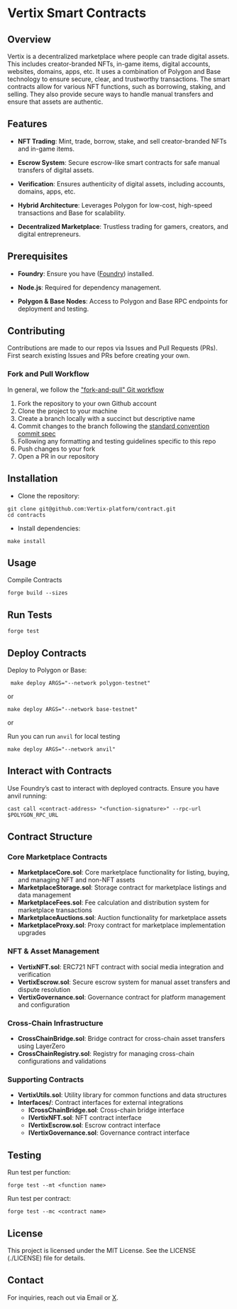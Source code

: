 # Vertix Smart Contracts

## Overview
Vertix is a decentralized marketplace where people can trade digital assets. This includes creator-branded NFTs, in-game items, digital accounts, websites, domains, apps, etc. It uses a combination of Polygon and Base technology to ensure secure, clear, and trustworthy transactions. The smart contracts allow for various NFT functions, such as borrowing, staking, and selling. They also provide secure ways to handle manual transfers and ensure that assets are authentic.

## Features
- **NFT Trading**: Mint, trade, borrow, stake, and sell creator-branded NFTs and in-game items.

- **Escrow System**: Secure escrow-like smart contracts for safe manual transfers of digital assets.

- **Verification**: Ensures authenticity of digital assets, including accounts, domains, apps, etc.

- **Hybrid Architecture**: Leverages Polygon for low-cost, high-speed transactions and Base for scalability.

- **Decentralized Marketplace**: Trustless trading for gamers, creators, and digital entrepreneurs.

## Prerequisites
- **Foundry**: Ensure you have ([Foundry](https://github.com/foundry-rs/foundry)) installed.

- **Node.js**: Required for dependency management.

- **Polygon & Base Nodes**: Access to Polygon and Base RPC endpoints for deployment and testing.

## Contributing
Contributions are made to our repos via Issues and Pull Requests (PRs). First search existing Issues and PRs before creating your own.

### Fork and Pull Workflow

In general, we follow the ["fork-and-pull" Git workflow](https://github.com/susam/gitpr)

1. Fork the repository to your own Github account
2. Clone the project to your machine
3. Create a branch locally with a succinct but descriptive name
4. Commit changes to the branch following the [standard convention commit spec](https://www.conventionalcommits.org/en/v1.0.0/#:~:text=fix%3A%20a%20commit%20of%20the,CHANGE%3A%20%2C%20or%20appends%20a%20!)
5. Following any formatting and testing guidelines specific to this repo
6. Push changes to your fork
7. Open a PR in our repository

## Installation

- Clone the repository:
```
git clone git@github.com:Vertix-platform/contract.git
cd contracts
```

- Install dependencies:
```
make install
```

## Usage
Compile Contracts

```
forge build --sizes
```

## Run Tests
```
forge test
```

## Deploy Contracts
Deploy to Polygon or Base:

```
 make deploy ARGS="--network polygon-testnet"
```
or

```
make deploy ARGS="--network base-testnet"
```

or

Run you can run `anvil` for local testing

```
make deploy ARGS="--network anvil"
```

## Interact with Contracts
Use Foundry’s cast to interact with deployed contracts. Ensure you have anvil running:

```
cast call <contract-address> "<function-signature>" --rpc-url $POLYGON_RPC_URL
```

## Contract Structure

### Core Marketplace Contracts
- **MarketplaceCore.sol**: Core marketplace functionality for listing, buying, and managing NFT and non-NFT assets
- **MarketplaceStorage.sol**: Storage contract for marketplace listings and data management
- **MarketplaceFees.sol**: Fee calculation and distribution system for marketplace transactions
- **MarketplaceAuctions.sol**: Auction functionality for marketplace assets
- **MarketplaceProxy.sol**: Proxy contract for marketplace implementation upgrades

### NFT & Asset Management
- **VertixNFT.sol**: ERC721 NFT contract with social media integration and verification
- **VertixEscrow.sol**: Secure escrow system for manual asset transfers and dispute resolution
- **VertixGovernance.sol**: Governance contract for platform management and configuration

### Cross-Chain Infrastructure
- **CrossChainBridge.sol**: Bridge contract for cross-chain asset transfers using LayerZero
- **CrossChainRegistry.sol**: Registry for managing cross-chain configurations and validations

### Supporting Contracts
- **VertixUtils.sol**: Utility library for common functions and data structures
- **Interfaces/**: Contract interfaces for external integrations
  - **ICrossChainBridge.sol**: Cross-chain bridge interface
  - **IVertixNFT.sol**: NFT contract interface
  - **IVertixEscrow.sol**: Escrow contract interface
  - **IVertixGovernance.sol**: Governance contract interface


## Testing
Run test per function:

```
forge test --mt <function name>
```

Run test per contract:
```
forge test --mc <contract name>
```

## License
This project is licensed under the MIT License. See the LICENSE (./LICENSE) file for details.

## Contact
For inquiries, reach out via Email or [X](https://x.com/vertix_market).
